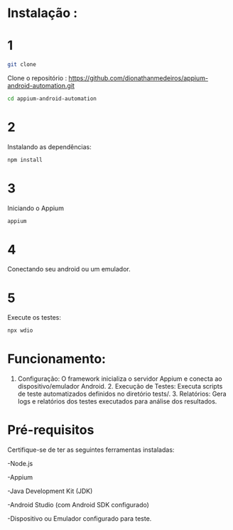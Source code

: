 # Instalação :
# 1
```bash
git clone
```

Clone o repositório : https://github.com/dionathanmedeiros/appium-android-automation.git

```bash
cd appium-android-automation
```
# 2 
Instalando as dependências:
```bash
npm install
```

# 3
Iniciando o Appium 
```bash
appium
```
# 4
Conectando seu android ou um emulador.

# 5
Execute os testes:
```bash
npx wdio
```
  
# Funcionamento:
1. Configuração: O framework inicializa o servidor Appium e conecta ao dispositivo/emulador Android. 2. Execução de Testes: Executa scripts de teste automatizados definidos no diretório tests/. 3. Relatórios: Gera logs e relatórios dos testes executados para análise dos resultados.

# Pré-requisitos
Certifique-se de ter as seguintes ferramentas instaladas:

-Node.js

-Appium

-Java Development Kit (JDK)

-Android Studio (com Android SDK configurado)

-Dispositivo ou Emulador configurado para teste.
